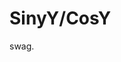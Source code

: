 # SinyY/CosY

swag.
<!---
SinY-Over-CosY/SinY-Over-CosY is a ✨ special ✨ repository because its `README.md` (this file) appears on your GitHub profile.
You can click the Preview link to take a look at your changes.
--->
